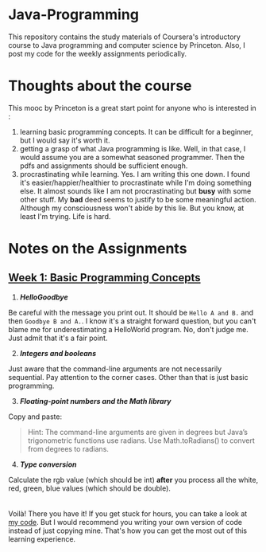 # Java-Programming

This repository contains the study materials of Coursera's introductory course to Java programming and computer science by Princeton. Also, I post my code for the weekly assignments periodically.

# Thoughts about the course

This mooc by Princeton is a great start point for anyone who is interested in :
  1. learning basic programming concepts.
     It can be difficult for a beginner, but I would say it's worth it.
  2. getting a grasp of what Java programming is like. 
     Well, in that case, I would assume you are a somewhat seasoned programmer. Then the pdfs and assignments should be sufficient enough.
  3. procrastinating while learning.
     Yes. I am writing this one down. I found it's easier/happier/healthier to procrastinate while I'm doing something else. It almost sounds like I am not procrastinating but **busy** with some other stuff. My **bad** deed seems to justify to be some meaningful action. Although my consciousness won't abide by this lie. But you know, at least I'm trying. Life is hard.

# Notes on the Assignments

## [Week 1: Basic Programming Concepts](https://coursera.cs.princeton.edu/introcs/assignments/hello/specification.php)
1. **_HelloGoodbye_**

Be careful with the message you print out. It should be `Hello A and B.` and then `Goodbye B and A.`. I know it's a straight forward question, but you can't blame me for underestimating a HelloWorld program. No, don't judge me. Just admit that it's a fair point.

2. **_Integers and booleans_**

Just aware that the command-line arguments are not necessarily sequential. Pay attention to the corner cases. Other than that is just basic programming.

3. **_Floating-point numbers and the Math library_**

Copy and paste:

> Hint: The command-line arguments are given in degrees but Java’s trigonometric functions use radians. Use Math.toRadians() to convert from degrees to radians.

4. **_Type conversion_**

Calculate the rgb value (which should be int) **after** you process all the white, red, green, blue values (which should be double).
<br>
<br>
<br>
Voilà! There you have it! If you get stuck for hours, you can take a look at [my code](https://github.com/amir0320/Java-Programming/tree/master/01_basic-programming-concepts/homework). But I would recommend you writing your own version of code instead of just copying mine. That's how you can get the most out of this learning experience.
